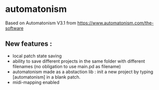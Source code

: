 # automatonism

Based on Automatonism V3.1 from https://www.automatonism.com/the-software

## New features :

* local patch state saving
* ability to save different projects in the same folder with different filenames (no obligation to use main.pd as filename)
* automatonism made as a abstaction lib : init a new project by typing [automatonism] in a blank patch.
* midi-mapping enabled

